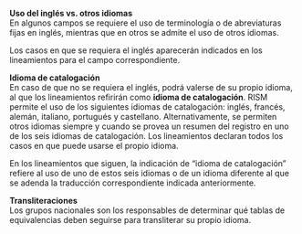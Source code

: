 **Uso del inglés vs. otros idiomas**  
En algunos campos se requiere el uso de terminología o de abreviaturas fijas en inglés, mientras que en otros se admite el uso de otros idiomas.

Los casos en que se requiera el inglés aparecerán indicados en los lineamientos para el campo correspondiente.

**Idioma de catalogación**  
En caso de que no se requiera el inglés, podrá valerse de su propio idioma, al que los lineamientos refirirán como **idioma de catalogación**. RISM permite el uso de los siguientes idiomas de catalogación: inglés, francés, alemán, italiano, portugués y castellano. Alternativamente, se permiten otros idiomas siempre y cuando se provea un resumen del registro en uno de los seis idiomas&nbsp;de catalogación. Los lineamientos declaran todos los casos en que puede usarse el propio idioma.

En los lineamientos que siguen, la indicación de “idioma de catalogación” refiere al uso de uno de estos seis idiomas o de un idioma diferente al que se adenda la traducción correspondiente indicada anteriormente.

**Transliteraciones**  
Los grupos nacionales son los responsables de determinar qué tablas de equivalencias deben seguirse para transliterar su propio idioma.